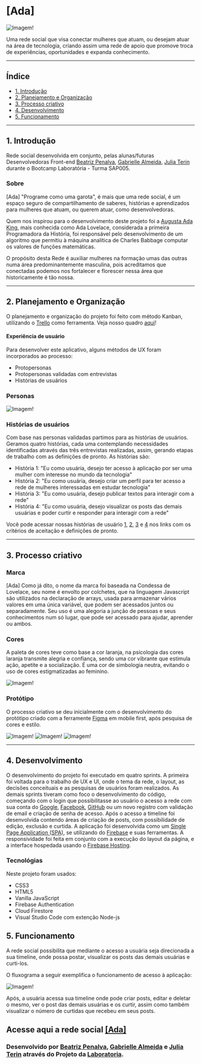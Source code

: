 # [Ada]

![Imagem!](./src/img/logo.png)

Uma rede social que visa conectar mulheres que atuam, ou desejam atuar na área de tecnologia, criando assim uma rede de apoio que promove troca de experiências, oportunidades e expanda conhecimento.

---
## Índice

- [1. Introdução](#1-introdução)
- [2. Planejamento e Organização](#2-planejamento-e-organização)
- [3. Processo criativo](#3-processo-criativo)
- [4. Desenvolvimento](#4-desenvolvimento)
- [5. Funcionamento](#5-funcionamento)

---
## 1. Introdução

Rede social desenvolvida em conjunto, pelas alunas/futuras Desenvolvedoras Front-end [Beatriz Penalva](https://github.com/beatrizpenalva), [Gabrielle Almeida](https://github.com/GabrielleAlmeida), [Julia Terin](https://github.com/JuliaTerin) durante o Bootcamp Laboratória - Turma SAP005.

### Sobre 

[Ada] "Programe como uma garota", é mais que uma rede social, é um espaço seguro de compartilhamento de saberes, histórias e aprendizados para mulheres que atuam, ou querem atuar, como desenvolvedoras.

Quem nos inspirou para o desenvolvimento deste projeto foi a  [Augusta Ada King](https://pt.wikipedia.org/wiki/Ada_Lovelace), mais conhecida como Ada Lovelace, considerada a primeira Programadora da História, foi responsável pelo desenvolvimento de um algoritmo que permitiu à máquina analítica de Charles Babbage computar os valores de funções matemáticas.

O propósito desta Rede é auxiliar mulheres na formação umas das outras numa área predominantemente masculina, pois acreditamos que conectadas podemos nos fortalecer e florescer nessa área que historicamente é tão nossa.

---
## 2. Planejamento e Organização

O planejamento e organização do projeto foi feito com método Kanban, utilizando o [Trello](https://trello.com/) como ferramenta. Veja nosso quadro [aqui](https://trello.com/b/0PEjsA2s/ada-rede-social)!


#### Experiência de usuário
Para desenvolver este aplicativo, alguns métodos de UX foram incorporados ao processo:
- Protopersonas
- Protopersonas validadas com entrevistas
- Histórias de usuários

### Personas

  ![Imagem!](./src/img/protopersonas.jpg)

### Histórias de usuários

Com base nas personas validadas partimos para as histórias de usuários. Geramos quatro histórias, cada uma contemplando necessidades identificadas através das três entrevistas realizadas, assim, gerando etapas de trabalho com as definições de pronto.
As histórias são:

- História 1: "Eu como usuária, desejo ter acesso à aplicação por ser uma mulher com interesse no mundo da tecnologia"
- História 2: "Eu como usuária, desejo criar um perfil para ter acesso a rede de mulheres interessadas em estudar tecnologia"
- História 3: "Eu como usuária, desejo publicar textos para interagir com a rede"
- História 4: "Eu como usuária, desejo visualizar os posts das demais usuárias e poder curtir e responder para interagir com a rede"

Você pode acessar nossas histórias de usuário [1](https://trello.com/c/5bjq1Ybp/15-hist%C3%B3ria-1-eu-como-usu%C3%A1ria-desejo-ter-acesso-%C3%A0-aplica%C3%A7%C3%A3o-por-ser-uma-mulher-com-interesse-no-mundo-da-tecnologia), [2](https://trello.com/c/tn2pc25i/16-hist%C3%B3ria-2-eu-como-usu%C3%A1ria-desejo-criar-um-perfil-para-ter-acesso-a-rede-de-mulheres-interessadas-em-estudar-tecnologia), [3](https://trello.com/c/fmmifLKo/36-hist%C3%B3ria-3-eu-como-usu%C3%A1ria-desejo-publicar-textos-para-interagir-com-a-rede) e [4](https://trello.com/c/CYSdJ3aL/31-hist%C3%B3ria-4-eu-como-usu%C3%A1ria-desejo-visualizar-os-posts-das-demais-usu%C3%A1rias-e-poder-curtir-e-responder-para-interagir-com-a-rede) nos links com os critérios de aceitação e definições de pronto. 

---
## 3. Processo criativo

### Marca

[Ada]
Como já dito, o nome da marca foi baseada na Condessa de Lovelace, seu nome é envolto por colchetes, que na linguagem Javascript são utilizados na declaração de arrays, usada para armazenar vários valores em uma única variável, que podem ser acessados juntos ou separadamente. Seu uso é uma alegoria a junção de pessoas e seus conhecimentos num só lugar, que pode ser acessado para ajudar, aprender ou ambos.

### Cores

A paleta de cores teve como base a cor laranja, na psicologia das cores laranja transmite alegria e confiança, sendo uma cor vibrante que estimula ação, apetite e a socialização. É uma cor de simbologia neutra, evitando o uso de cores estigmatizadas ao feminino. 
 
  ![Imagem!](./src/img/paleta.jpg)

### Protótipo

O processo criativo se deu inicialmente com o desenvolvimento do protótipo criado com a ferramente [Figma](https://www.figma.com/) em mobile first, após pesquisa de cores e estilo.

  ![Imagem!](./src/img/prot_mobile.jpg)
  ![Imagem!](./src/img/prot_loginDesktop.jpg)
  ![Imagem!](./src/img/prot_perfiltimelineDesktop.jpg)

---
## 4. Desenvolvimento

O desenvolvimento do projeto foi executado em quatro sprints. A primeira foi voltada para o trabalho de UX e UI, onde o tema da rede, o layout, as decisões conceituais e as pesquisas de usuários foram realizados. As demais sprints tiveram como foco o desenvolvimento do código, começando com o login que possibilitasse ao usuário o acesso a rede com sua conta do [Google](https://www.google.com/intl/pt-BR/account/about/), [Facebook](www.facebook.com), [GitHub](GitHubgithub.com) ou um novo registro com validação de email e criação de senha de acesso. Após o acesso a timeline foi desenvolvida contendo áreas de criação de posts, com possibilidade de edição, exclusão e curtida. 
A aplicação foi desenvolvida como um [Single Page Application (SPA)](https://pt.wikipedia.org/wiki/Aplicativo_de_p%C3%A1gina_%C3%BAnica), se utilizando do [Firebase](https://firebase.google.com/) e suas ferramentas. A responsividade foi feita em conjunto com a execução do layout da página, e a interface hospedada usando o [Firebase Hosting](https://firebase.google.com/docs/hosting).


### Tecnológias

Neste projeto foram usados:

<ul>
<li>CSS3</li>
<li>HTML5</li>
<li>Vanilla JavaScript</li>
<li>Firebase Authentication</li>
<li>Cloud Firestore</li>
<li>Visual Studio Code com extenção Node-js</li>
</ul>


## 5. Funcionamento 

A rede social possibilita que mediante o acesso a usuária seja direcionada a sua timeline, onde possa postar, visualizar os posts das demais usuárias e curti-los.

O fluxograma a seguir exemplifica o funcionamento de acesso à aplicação:

  ![Imagem!](./src/img/fluxograma.jpeg)

Após, a usuária acessa sua timeline onde pode criar posts, editar e deletar o mesmo, ver o post das demais usuárias e os curtir, assim como também visualizar o número de curtidas que recebeu em seus posts.



## Acesse aqui a rede social [[Ada]](https://social-networl-4387c.web.app/login)

### Desenvolvido por [Beatriz Penalva](https://github.com/beatrizpenalva), [Gabrielle Almeida](https://github.com/GabrielleAlmeida) e [Julia Terin](https://github.com/JuliaTerin) através do Projeto da [Laboratoria](https://www.laboratoria.la/).
